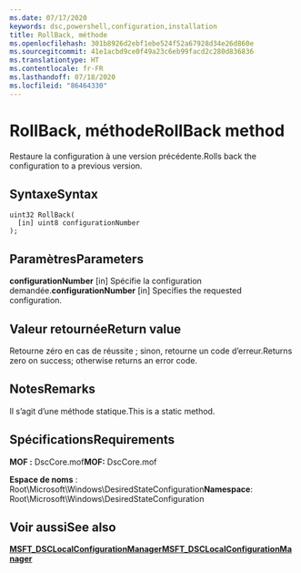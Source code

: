```yaml
---
ms.date: 07/17/2020
keywords: dsc,powershell,configuration,installation
title: RollBack, méthode
ms.openlocfilehash: 301b8926d2ebf1ebe524f52a67928d34e26d860e
ms.sourcegitcommit: 41e1acbd9ce0f49a23c6eb99facd2c280d836836
ms.translationtype: HT
ms.contentlocale: fr-FR
ms.lasthandoff: 07/18/2020
ms.locfileid: "86464330"
---
```

# <a name="rollback-method"></a><span data-ttu-id="0eebb-103">RollBack, méthode</span><span class="sxs-lookup"><span data-stu-id="0eebb-103">RollBack method</span></span>

<span data-ttu-id="0eebb-104">Restaure la configuration à une version précédente.</span><span class="sxs-lookup"><span data-stu-id="0eebb-104">Rolls back the configuration to a previous version.</span></span>

## <a name="syntax"></a><span data-ttu-id="0eebb-105">Syntaxe</span><span class="sxs-lookup"><span data-stu-id="0eebb-105">Syntax</span></span>

```mof
uint32 RollBack(
  [in] uint8 configurationNumber
);
```

## <a name="parameters"></a><span data-ttu-id="0eebb-106">Paramètres</span><span class="sxs-lookup"><span data-stu-id="0eebb-106">Parameters</span></span>

<span data-ttu-id="0eebb-107">**configurationNumber** \[in\] Spécifie la configuration demandée.</span><span class="sxs-lookup"><span data-stu-id="0eebb-107">**configurationNumber** \[in\] Specifies the requested configuration.</span></span>

## <a name="return-value"></a><span data-ttu-id="0eebb-108">Valeur retournée</span><span class="sxs-lookup"><span data-stu-id="0eebb-108">Return value</span></span>

<span data-ttu-id="0eebb-109">Retourne zéro en cas de réussite ; sinon, retourne un code d’erreur.</span><span class="sxs-lookup"><span data-stu-id="0eebb-109">Returns zero on success; otherwise returns an error code.</span></span>

## <a name="remarks"></a><span data-ttu-id="0eebb-110">Notes</span><span class="sxs-lookup"><span data-stu-id="0eebb-110">Remarks</span></span>

<span data-ttu-id="0eebb-111">Il s’agit d’une méthode statique.</span><span class="sxs-lookup"><span data-stu-id="0eebb-111">This is a static method.</span></span>

## <a name="requirements"></a><span data-ttu-id="0eebb-112">Spécifications</span><span class="sxs-lookup"><span data-stu-id="0eebb-112">Requirements</span></span>

<span data-ttu-id="0eebb-113">**MOF :** DscCore.mof</span><span class="sxs-lookup"><span data-stu-id="0eebb-113">**MOF:** DscCore.mof</span></span>

<span data-ttu-id="0eebb-114">**Espace de noms** : Root\Microsoft\Windows\DesiredStateConfiguration</span><span class="sxs-lookup"><span data-stu-id="0eebb-114">**Namespace**: Root\Microsoft\Windows\DesiredStateConfiguration</span></span>

## <a name="see-also"></a><span data-ttu-id="0eebb-115">Voir aussi</span><span class="sxs-lookup"><span data-stu-id="0eebb-115">See also</span></span>

[<span data-ttu-id="0eebb-116">**MSFT_DSCLocalConfigurationManager**</span><span class="sxs-lookup"><span data-stu-id="0eebb-116">**MSFT_DSCLocalConfigurationManager**</span></span>](msft-dsclocalconfigurationmanager.md)
